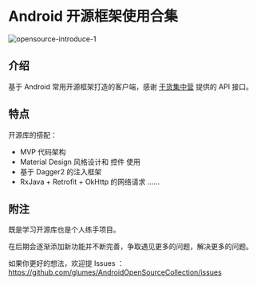 # Android 开源框架使用合集


![opensource-introduce-1](http://7xqe3m.com1.z0.glb.clouddn.com/blog-intro-1.jpg)


## 介绍

基于 Android 常用开源框架打造的客户端，感谢 [干货集中营](http://gank.io/) 提供的 API 接口。


## 特点

开源库的搭配：

*	MVP 代码架构
*	Material Design 风格设计和 控件 使用
*	基于 Dagger2 的注入框架
*	RxJava + Retrofit + OkHttp 的网络请求
......

## 附注

既是学习开源库也是个人练手项目。

在后期会逐渐添加新功能并不断完善，争取遇见更多的问题，解决更多的问题。


如果你更好的想法，欢迎提 Issues ：https://github.com/glumes/AndroidOpenSourceCollection/issues


